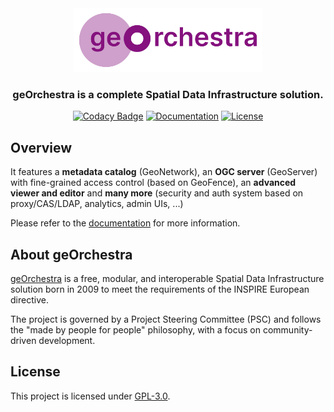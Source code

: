 <div align="center">
  <img src="georchestra-logo.svg" alt="geOrchestra Logo" width="300"/>
  <h3>geOrchestra is a complete Spatial Data Infrastructure solution.</h3>
</div>

<p align="center">
  <a href="https://www.codacy.com/gh/georchestra/georchestra/dashboard?utm_source=github.com&amp;utm_medium=referral&amp;utm_content=georchestra/georchestra&amp;utm_campaign=Badge_Grade"><img src="https://app.codacy.com/project/badge/Grade/cd93d7fdbd3a44e48991f3146251c79e" alt="Codacy Badge"></a>
  <a href="https://www.georchestra.org/fr/documentation.html"><img src="https://img.shields.io/badge/docs-latest-blue" alt="Documentation"></a>
  <a href="https://github.com/georchestra/georchestra/blob/master/LICENSE.txt"><img src="https://img.shields.io/github/license/georchestra/georchestra" alt="License"></a>
</p>

## Overview

It features a **metadata catalog** (GeoNetwork), an **OGC server** (GeoServer) with fine-grained access control (based on GeoFence), an **advanced viewer and editor** and **many more** (security and auth system based on proxy/CAS/LDAP, analytics, admin UIs, ...)

Please refer to the [documentation](docsv1/index.md) for more information.

## About geOrchestra

[geOrchestra](https://www.georchestra.org/) is a free, modular, and interoperable Spatial Data Infrastructure solution born in 2009 to meet the requirements of the INSPIRE European directive.

The project is governed by a Project Steering Committee (PSC) and follows the "made by people for people" philosophy, with a focus on community-driven development.

## License

This project is licensed under [GPL-3.0](LICENSE.txt).